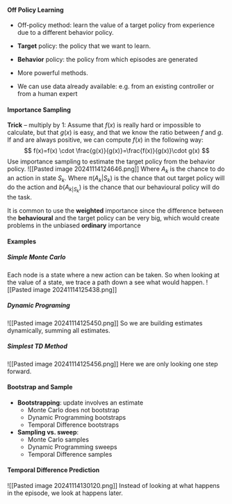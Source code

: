 #### Off Policy Learning
* Off-policy method: learn the value of a target policy from experience due to a different behavior policy.
* **Target** policy: the policy that we want to learn.
* **Behavior** policy: the policy from which episodes are generated

* More powerful methods.
* We can use data already available: e.g. from an existing controller or from a human expert

#### Importance  Sampling
**Trick** – multiply by 1: Assume that $f(x)$ is really hard or
impossible to calculate, but that $g(x)$ is easy, and that we
know the ratio between $f$ and $g$. If and are always
positive, we can compute $f(x)$ in the following way:
$$
f(x)=f(x) \cdot \frac{g(x)}{g(x)}=\frac{f(x)}{g(x)}\cdot g(x)
$$
Use importance sampling to estimate the target policy from the behavior policy.
![[Pasted image 20241114124646.png]]
Where $A_{k}$ is the chance to do an action in state $S_{k}$.
Where $\pi(A_{k}|S_{k})$ is the chance that out target policy will do the action and $b(A_{k|S_{k}})$ is the chance that our behavioural policy will do the task.

It is common to use the **weighted** importance since the difference between the **behavioural** and the target policy can be very big, which would create problems in the unbiased **ordinary** importance

#### Examples
##### Simple Monte Carlo
Each node is a state where a new action can be taken.
So when looking at the value of a state, we trace a path down a see what would happen.
![[Pasted image 20241114125438.png]]

##### Dynamic Programing
![[Pasted image 20241114125450.png]]
So we are building estimates dynamically, summing all estimates.

##### Simplest TD Method
![[Pasted image 20241114125456.png]]
Here we are only looking one step forward.

#### Bootstrap and Sample
* **Bootstrapping**: update involves an estimate
	* Monte Carlo does not bootstrap
	* Dynamic Programming bootstraps
	* Temporal Difference bootstraps
* **Sampling vs. sweep**:
	* Monte Carlo samples
	* Dynamic Programming sweeps
	* Temporal Difference samples

#### Temporal Difference Prediction
![[Pasted image 20241114130120.png]]
Instead of looking at what happens in the episode, we look at happens later.